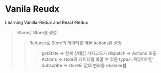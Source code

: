 # Vanila Reudx

Learning Vanilla-Redux and React-Redux

> Store로 Store를 생성
>
> > Reducer로 Store의 데이터를 바꿀 Actions을 설정
> >
> > > getState => 현재 상태값 가지고오기
> > > dispatch => Actions 호출
> > > Actions => store의 데이터를 바꿀 수 있음 type가 꼭있어야함
> > > Subscribe => store의 값의 변화를 observe함
